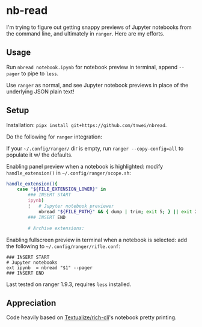 # nb-read

I'm trying to figure out getting snappy previews of Jupyter notebooks from the command line, and ultimately in `ranger`. Here are my efforts.

## Usage

Run `nbread notebook.ipynb` for notebook preview in terminal, append `--pager` to pipe to `less`. 

Use `ranger` as normal, and see Jupyter notebook previews in place of the underlying JSON plain text!

## Setup

Installation: `pipx install git+https://github.com/tnwei/nbread`. 

Do the following for `ranger` integration:

If your `~/.config/ranger/` dir is empty, run `ranger --copy-config=all` to populate it w/ the defaults.

Enabling panel preview when a notebook is highlighted: modify `handle_extension()` in `~/.config/ranger/scope.sh`:

```bash
handle_extension(){
    case "${FILE_EXTENSION_LOWER}" in
        ### INSERT START
        ipynb)
        ¦   # Jupyter notebook previewer
            nbread "${FILE_PATH}" && { dump | trim; exit 5; } || exit 2;;
        ### INSERT END

        # Archive extensions:
```

Enabling fullscreen preview in terminal when a notebook is selected: add the following to `~/.config/ranger/rifle.conf`:

```
### INSERT START
# Jupyter notebooks
ext ipynb  = nbread "$1" --pager
### INSERT END
```

Last tested on ranger 1.9.3, requires `less` installed.



## Appreciation

Code heavily based on [Textualize/rich-cli](https://github.com/Textualize/rich-cli)'s notebook pretty printing.

